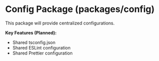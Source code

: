 # Config Package (packages/config)

This package will provide centralized configurations.

**Key Features (Planned):**
- Shared tsconfig.json
- Shared ESLint configuration
- Shared Prettier configuration
